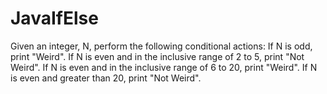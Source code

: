 # JavaIfElse
Given an integer, N, perform the following conditional actions:  If N is odd, print "Weird". If N is even and in the inclusive range of 2 to 5, print "Not Weird". If N is even and in the inclusive range of 6 to 20, print "Weird". If N is even and greater than 20, print "Not Weird".
